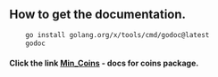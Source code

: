 ## How to get the documentation.

```bash
    go install golang.org/x/tools/cmd/godoc@latest
    godoc
```

#### Click the link [Min_Coins](http://localhost:6060/pkg/main/internal/coins/) - docs for coins package.

